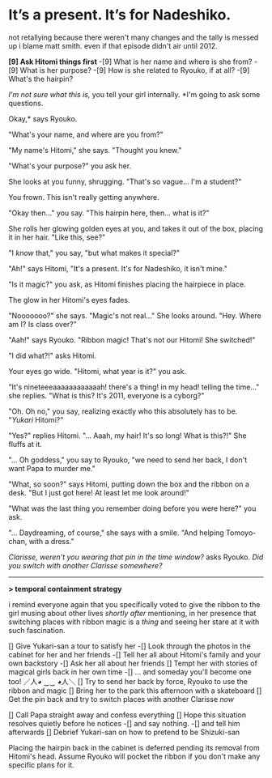 # It’s a present. It’s for Nadeshiko.

not retallying because there weren't many changes and the tally is messed up
i blame matt smith. even if that episode didn't air until 2012.

**\[9] Ask Hitomi things first**
-\[9] What is her name and where is she from?
-\[9] What is her purpose?
-\[9] How is she related to Ryouko, if at all?
-\[9] What's the hairpin?

*I'm not sure what this is,* you tell your girl internally. \*I'm going to ask some questions.

Okay,\* says Ryouko.

"What's your name, and where are you from?"

"My name's Hitomi," she says. "Thought you knew."

"What's your purpose?" you ask her.

She looks at you funny, shrugging. "That's so vague... I'm a student?"

You frown. This isn't really getting anywhere.

"Okay then…" you say. "This hairpin here, then… what is it?"

She rolls her glowing golden eyes at you, and takes it out of the box, placing it in her hair. "Like this, see?"

"I *know* that," you say, "but what makes it special?"

"Ah!" says Hitomi, "It's a present. It's for Nadeshiko, it isn't mine."

"Is it magic?" you ask, as Hitomi finishes placing the hairpiece in place.

The glow in her Hitomi's eyes fades.

"Nooooooo?" she says. "Magic's not real…" She looks around. "Hey. Where am I? Is class over?"

"Aah!" says Ryouko. "Ribbon magic! That's not our Hitomi! She switched!"

"I did what?!" asks Hitomi.

Your eyes go wide. "Hitomi, what year is it?" you ask.

"It's nineteeeaaaaaaaaaaaah! there's a thing! in my head! telling the time…" she replies. "What is this? It's 2011, everyone is a cyborg?"

"Oh. Oh no," you say, realizing exactly who this absolutely has to be. "*Yukari* Hitomi?"

"Yes?" replies Hitomi. "… Aaah, my hair! It's so long! What is this?!" She fluffs at it.

"… Oh goddess," you say to Ryouko, "we need to send her back, I don't want Papa to murder me."

"What, so soon?" says Hitomi, putting down the box and the ribbon on a desk. "But I just got here! At least let me look around!"

"What was the last thing you remember doing before you were here?" you ask.

"… Daydreaming, of course," she says with a smile. "And helping Tomoyo-chan, with a dress."

*Clarisse, weren't you wearing that pin in the time window?* asks Ryouko. *Did you switch with another Clarisse somewhere?*

***

**> temporal containment strategy**

i remind everyone again that you specifically voted
to give the ribbon to the girl musing about other lives
*shortly* *after* mentioning, in her presence
that switching places with ribbon magic is a *thing*
and seeing her stare at it with such fascination.

\[] Give Yukari-san a tour to satisfy her
-\[] Look through the photos in the cabinet for her and her friends
-\[] Tell her all about Hitomi's family and your own backstory
-\[] Ask her all about her friends
\[] Tempt her with stories of magical girls back in her own time
-\[] … and someday you'll become one too! ／人◕ ‿‿ ◕人＼
\[] Try to send her back by force, Ryouko to use the ribbon and magic
\[] Bring her to the park this afternoon with a skateboard
\[] Get the pin back and try to switch places with another Clarisse *now*

\[] Call Papa straight away and confess everything
\[] Hope this situation resolves quietly before he notices
-\[] and say nothing.
-\[] and tell him afterwards
\[] Debrief Yukari-san on how to pretend to be Shizuki-san

Placing the hairpin back in the cabinet is deferred pending its removal from Hitomi's head.
Assume Ryouko will pocket the ribbon if you don't make any specific plans for it.
